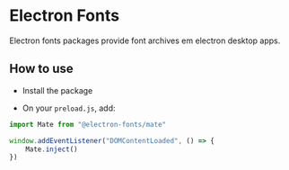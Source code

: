 # Electron Fonts

Electron fonts packages provide font archives em electron desktop apps.

## How to use

* Install the package

* On your `preload.js`, add:

```ts
import Mate from "@electron-fonts/mate"

window.addEventListener("DOMContentLoaded", () => {
    Mate.inject()
})
```
